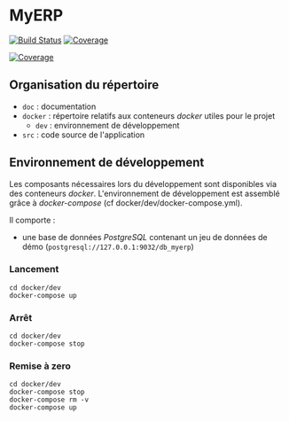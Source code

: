 # MyERP
[![Build Status](https://travis-ci.com/francoisproust/OCP9.svg?branch=master)](https://travis-ci.com/francoisproust/OCP9)
[![Coverage](https://sonarcloud.io/api/project_badges/measure?project=francoisproust_OCP9&metric=alert_status)](https://sonarcloud.io/dashboard?id=francoisproust_OCP9)

[![Coverage](https://sonarcloud.io/api/project_badges/measure?project=francoisproust_OCP9&metric=coverage)](https://sonarcloud.io/dashboard?id=francoisproust_OCP9)

## Organisation du répertoire

*   `doc` : documentation
*   `docker` : répertoire relatifs aux conteneurs _docker_ utiles pour le projet
    *   `dev` : environnement de développement
*   `src` : code source de l'application


## Environnement de développement

Les composants nécessaires lors du développement sont disponibles via des conteneurs _docker_.
L'environnement de développement est assemblé grâce à _docker-compose_
(cf docker/dev/docker-compose.yml).

Il comporte :

*   une base de données _PostgreSQL_ contenant un jeu de données de démo (`postgresql://127.0.0.1:9032/db_myerp`)



### Lancement

    cd docker/dev
    docker-compose up


### Arrêt

    cd docker/dev
    docker-compose stop


### Remise à zero

    cd docker/dev
    docker-compose stop
    docker-compose rm -v
    docker-compose up
